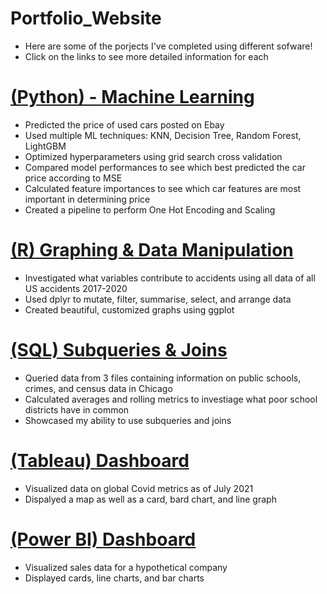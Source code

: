 # Portfolio_Website
* Here are some of the porjects I've completed using different sofware!
* Click on the links to see more detailed information for each

# [(Python) - Machine Learning ](https://github.com/alexfilo/Machine_Learning_Car_Price_Prediction/blob/main/Machine%20Learning%20Car%20Price%20Prediction.ipynb)
* Predicted the price of used cars posted on Ebay
* Used multiple ML techniques: KNN, Decision Tree, Random Forest, LightGBM
* Optimized hyperparameters using grid search cross validation
* Compared model performances to see which best predicted the car price according to MSE
* Calculated feature importances to see which car features are most important in determining price
* Created a pipeline to perform One Hot Encoding and Scaling

# [(R) Graphing & Data Manipulation](https://github.com/alexfilo/Accidents/blob/main/accidents.Rmd)
* Investigated what variables contribute to accidents using all data of all US accidents 2017-2020
* Used dplyr to mutate, filter, summarise, select, and arrange data
* Created beautiful, customized graphs using ggplot

# [(SQL) Subqueries & Joins](https://github.com/alexfilo/PortfolioProjects/blob/main/ChicagoSocioeconomic%20Data.sql)
* Queried data from 3 files containing information on public schools, crimes, and census data in Chicago
* Calculated averages and rolling metrics to investiage what poor school districts have in common
* Showcased my ability to use subqueries and joins

# [(Tableau) Dashboard](https://github.com/alexfilo/Alex_Filo_Portfolio/blob/main/images/Tableau%20Covid%20Dashboard.png)
* Visualized data on global Covid metrics as of July 2021
* Dispalyed a map as well as a card, bard chart, and line graph

# [(Power BI) Dashboard](https://github.com/alexfilo/Alex_Filo_Portfolio/blob/main/images/Power%20Bi%20dashboard.png)
* Visualized sales data for a hypothetical company
* Displayed cards, line charts, and bar charts
